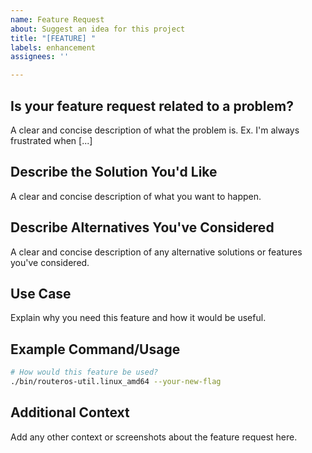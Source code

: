 ```yaml
---
name: Feature Request
about: Suggest an idea for this project
title: "[FEATURE] "
labels: enhancement
assignees: ''

---
```


## Is your feature request related to a problem?
A clear and concise description of what the problem is. Ex. I'm always frustrated when [...]

## Describe the Solution You'd Like
A clear and concise description of what you want to happen.

## Describe Alternatives You've Considered
A clear and concise description of any alternative solutions or features you've considered.

## Use Case
Explain why you need this feature and how it would be useful.

## Example Command/Usage
```bash
# How would this feature be used?
./bin/routeros-util.linux_amd64 --your-new-flag
```

## Additional Context
Add any other context or screenshots about the feature request here.
